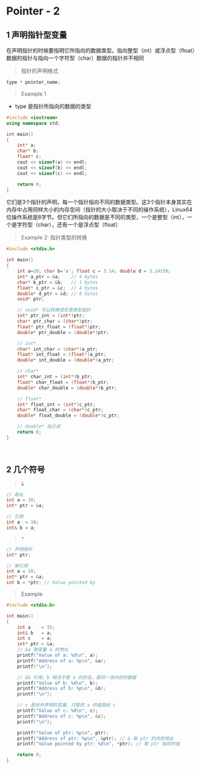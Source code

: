 
# Pointer - 2

## 1 声明指针型变量
在声明指针的时候要指明它所指向的数据类型。指向整型（int）或浮点型（float）数据的指针与指向一个字符型（char）数据的指针并不相同

>指针的声明格式
```c++
type * pointer_name;
```
>Example 1
- type 是指针所指向的数据的类型
```c++
#include <iostream>
using namespace std;

int main()
{
    int* a;
    char* b;
    float* c;
    cout << sizeof(a) << endl;
    cout << sizeof(b) << endl;
    cout << sizeof(c) << endl;

    return 0;
}
```

它们是3个指针的声明，每一个指针指向不同的数据类型。这3个指针本身其实在内存中占用同样大小的内存空间（指针的大小取决于不同的操作系统），Linux64位操作系统是8字节。但它们所指向的数据是不同的类型，一个是整型（int），一个是字符型（char），还有一个是浮点型（float）

>Example 2: 指针类型的转换
```c++
#include <stdio.h>

int main()
{
    int a=10; char b='a'; float c = 3.14; double d = 3.14159;
    int* a_ptr = &a;    // 4 bytes
    char* b_ptr = &b;   // 1 bytes
    float* c_ptr = &c;  // 4 bytes
    double* d_ptr = &d; // 8 bytes
    void* ptr;

    // void* 可以转换成任意类型指针
    int* ptr_int = (int*)ptr;
    char* ptr_char = (char*)ptr;
    float* ptr_float = (float*)ptr;
    double* ptr_double = (double*)ptr;

    // int*
    char* int_char = (char*)a_ptr;
    float* int_float = (float*)a_ptr;
    double* int_double = (double*)a_ptr;

    // char*
    int* char_int = (int*)b_ptr;
    float* char_float = (float*)b_ptr;
    double* char_double = (double*)b_ptr;

    // float*
    int* float_int = (int*)c_ptr;
    char* float_char = (char*)c_ptr;
    double* float_double = (double*)c_ptr;

    // double* 自己试
    return 0;
}
```

&emsp;
## 2 几个符号

>`&`
```c++
// 取址
int a = 10;
int* ptr = &a;

// 引用
int a  = 10;
int& b = a;
```

>`*`
```c++
// 声明指针
int* ptr;

// 解引用 
int a = 10;
int* ptr = &a;
int b = *ptr; // Value pointed by
```


>Example
```cpp
#include <stdio.h>

int main()
{
    int a    = 15;
    int& b   = a;
    int c    = a;
    int* ptr = &a;
    // &a 取变量 a 的地址
    printf("Value of a: %d\n", a);
    printf("Address of a: %p\n", &a); 
    printf("\n");

    // &b 引用，b 相当于是 a 的别名，是同一块内存的数据
    printf("Value of b: %d\n", b);    
    printf("Address of b: %p\n", &b);
    printf("\n");

    // c 是另外声明的变量，只是把 a 的值赋给 c
    printf("Value of c: %d\n", c);
    printf("Address of c: %p\n", &c);
    printf("\n");

    printf("Value of ptr: %p\n", ptr);
    printf("Address of ptr: %p\n", &ptr); // & 取 ptr 的内存地址
    printf("Value pointed by ptr: %d\n", *ptr); // 取 ptr 指向的值

    return 0;
}
```


